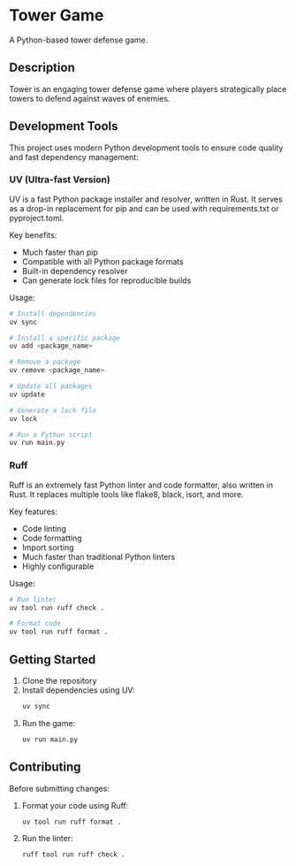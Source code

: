 # Tower Game

A Python-based tower defense game.

## Description

Tower is an engaging tower defense game where players strategically place towers to defend against waves of enemies.

## Development Tools

This project uses modern Python development tools to ensure code quality and fast dependency management:

### UV (Ultra-fast Version)

UV is a fast Python package installer and resolver, written in Rust. It serves as a drop-in replacement for pip and can be used with requirements.txt or pyproject.toml.

Key benefits:
- Much faster than pip
- Compatible with all Python package formats
- Built-in dependency resolver
- Can generate lock files for reproducible builds

Usage:
```bash
# Install dependencies
uv sync

# Install a specific package
uv add <package_name>

# Remove a package
uv remove <package_name>

# Update all packages
uv update

# Generate a lock file
uv lock

# Run a Python script
uv run main.py
```

### Ruff

Ruff is an extremely fast Python linter and code formatter, also written in Rust. It replaces multiple tools like flake8, black, isort, and more.

Key features:
- Code linting
- Code formatting
- Import sorting
- Much faster than traditional Python linters
- Highly configurable

Usage:
```bash 
# Run linter
uv tool run ruff check .

# Format code
uv tool run ruff format .
```

## Getting Started

1. Clone the repository
2. Install dependencies using UV:
   ```bash
   uv sync
   ```
3. Run the game:
   ```bash
   uv run main.py
   ```

## Contributing

Before submitting changes:
1. Format your code using Ruff:
   ```bash
   uv tool run ruff format .
   ```
2. Run the linter:
   ```bash
   ruff tool run ruff check .
   ```
